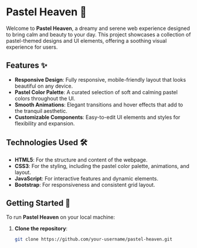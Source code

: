 # Pastel Heaven 🌸

Welcome to **Pastel Heaven**, a dreamy and serene web experience designed to bring calm and beauty to your day. This project showcases a collection of pastel-themed designs and UI elements, offering a soothing visual experience for users.

## Features ✨
- **Responsive Design**: Fully responsive, mobile-friendly layout that looks beautiful on any device.
- **Pastel Color Palette**: A curated selection of soft and calming pastel colors throughout the UI.
- **Smooth Animations**: Elegant transitions and hover effects that add to the tranquil aesthetic.
- **Customizable Components**: Easy-to-edit UI elements and styles for flexibility and expansion.

## Technologies Used 🛠️
- **HTML5**: For the structure and content of the webpage.
- **CSS3**: For the styling, including the pastel color palette, animations, and layout.
- **JavaScript**: For interactive features and dynamic elements.
- **Bootstrap**: For responsiveness and consistent grid layout.

## Getting Started 🚀

To run **Pastel Heaven** on your local machine:

1. **Clone the repository**:
   ```bash
   git clone https://github.com/your-username/pastel-heaven.git

